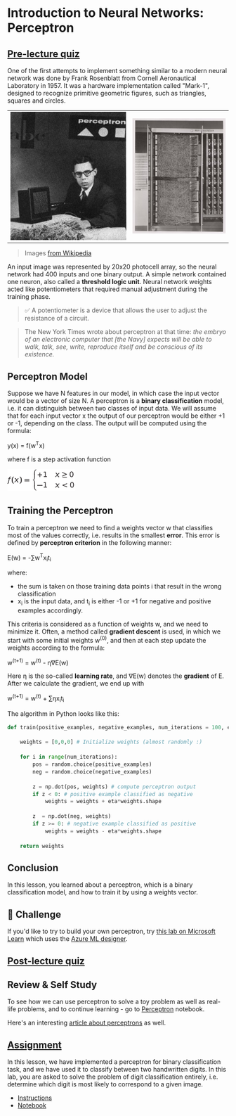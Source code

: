 # Introduction to Neural Networks: Perceptron

## [Pre-lecture quiz](https://black-ground-0cc93280f.1.azurestaticapps.net/quiz/301)

One of the first attempts to implement something similar to a modern neural network was done by Frank Rosenblatt from Cornell Aeronautical Laboratory in 1957. It was a hardware implementation called "Mark-1", designed to recognize primitive geometric figures, such as triangles, squares and circles.

|      |      |
|--------------|-----------|
|<img src='images/Rosenblatt-wikipedia.jpg' alt='Frank Rosenblatt'/> | <img src='images/Mark_I_perceptron_wikipedia.jpg' alt='The Mark 1 Perceptron' />|

> Images [from Wikipedia](https://en.wikipedia.org/wiki/Perceptron)

An input image was represented by 20x20 photocell array, so the neural network had 400 inputs and one binary output. A simple network contained one neuron, also called a **threshold logic unit**. Neural network weights acted like potentiometers that required manual adjustment during the training phase.

> ✅ A potentiometer is a device that allows the user to adjust the resistance of a circuit.

> The New York Times wrote about perceptron at that time: *the embryo of an electronic computer that [the Navy] expects will be able to walk, talk, see, write, reproduce itself and be conscious of its existence.*

## Perceptron Model

Suppose we have N features in our model, in which case the input vector would be a vector of size N. A perceptron is a **binary classification** model, i.e. it can distinguish between two classes of input data. We will assume that for each input vector x the output of our perceptron would be either +1 or -1, depending on the class. The output will be computed using the formula:

y(x) = f(w<sup>T</sup>x)

where f is a step activation function

<!-- img src="http://www.sciweavers.org/tex2img.php?eq=f%28x%29%20%3D%20%5Cbegin%7Bcases%7D%0A%20%20%20%20%20%20%20%20%20%2B1%20%26%20x%20%5Cgeq%200%20%5C%5C%0A%20%20%20%20%20%20%20%20%20-1%20%26%20x%20%3C%200%0A%20%20%20%20%20%20%20%5Cend%7Bcases%7D%20%5C%5C%0A&bc=White&fc=Black&im=jpg&fs=12&ff=arev&edit=0" align="center" border="0" alt="f(x) = \begin{cases} +1 & x \geq 0 \\ -1 & x < 0 \end{cases} \\" width="154" height="50" / -->
<img src="images/activation-func.png"/>

## Training the Perceptron

To train a perceptron we need to find a weights vector w that classifies most of the values correctly, i.e. results in the smallest **error**. This error is defined by **perceptron criterion** in the following manner:

E(w) = -&sum;w<sup>T</sup>x<sub>i</sub>t<sub>i</sub>

where:

* the sum is taken on those training data points i that result in the wrong classification
* x<sub>i</sub> is the input data, and t<sub>i</sub> is either -1 or +1 for negative and positive examples accordingly.

This criteria is considered as a function of weights w, and we need to minimize it. Often, a method called **gradient descent** is used, in which we start with some initial weights w<sup>(0)</sup>, and then at each step update the weights according to the formula:

w<sup>(t+1)</sup> = w<sup>(t)</sup> - &eta;&nabla;E(w)

Here &eta; is the so-called **learning rate**, and &nabla;E(w) denotes the **gradient** of E. After we calculate the gradient, we end up with

w<sup>(t+1)</sup> = w<sup>(t)</sup> + &sum;&eta;x<sub>i</sub>t<sub>i</sub>

The algorithm in Python looks like this:

```python
def train(positive_examples, negative_examples, num_iterations = 100, eta = 1):

    weights = [0,0,0] # Initialize weights (almost randomly :)
        
    for i in range(num_iterations):
        pos = random.choice(positive_examples)
        neg = random.choice(negative_examples)

        z = np.dot(pos, weights) # compute perceptron output
        if z < 0: # positive example classified as negative
            weights = weights + eta*weights.shape

        z  = np.dot(neg, weights)
        if z >= 0: # negative example classified as positive
            weights = weights - eta*weights.shape

    return weights
```

## Conclusion

In this lesson, you learned about a perceptron, which is a binary classification model, and how to train it by using a weights vector.

## 🚀 Challenge

If you'd like to try to build your own perceptron, try [this lab on Microsoft Learn](https://docs.microsoft.com/en-us/azure/machine-learning/component-reference/two-class-averaged-perceptron?WT.mc_id=academic-57639-dmitryso) which uses the [Azure ML designer](https://docs.microsoft.com/en-us/azure/machine-learning/concept-designer?WT.mc_id=academic-57639-dmitryso).

## [Post-lecture quiz](https://black-ground-0cc93280f.1.azurestaticapps.net/quiz/302)

## Review & Self Study

To see how we can use perceptron to solve a toy problem as well as real-life problems, and to continue learning - go to [Perceptron](Perceptron.ipynb) notebook.

Here's an interesting [article about perceptrons](https://towardsdatascience.com/what-is-a-perceptron-basics-of-neural-networks-c4cfea20c590
) as well.

## [Assignment](lab/README.md)

In this lesson, we have implemented a perceptron for binary classification task, and we have used it to classify between two handwritten digits. In this lab, you are asked to solve the problem of digit classification entirely, i.e. determine which digit is most likely to correspond to a given image.

* [Instructions](lab/README.md)
* [Notebook](lab/PerceptronMultiClass.ipynb)
